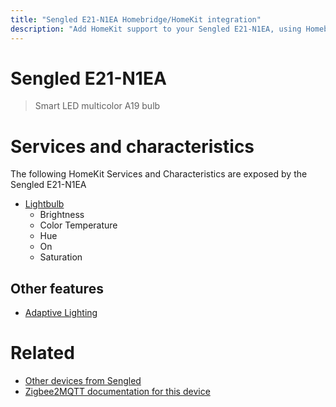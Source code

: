 ```yaml
---
title: "Sengled E21-N1EA Homebridge/HomeKit integration"
description: "Add HomeKit support to your Sengled E21-N1EA, using Homebridge, Zigbee2MQTT and homebridge-z2m."
---
```

<!---
This file has been GENERATED using src/docgen/docgen.ts
DO NOT EDIT THIS FILE MANUALLY!
-->
# Sengled E21-N1EA
> Smart LED multicolor A19 bulb


# Services and characteristics
The following HomeKit Services and Characteristics are exposed by
the Sengled E21-N1EA

* [Lightbulb](../../light.md)
  * Brightness
  * Color Temperature
  * Hue
  * On
  * Saturation


## Other features
* [Adaptive Lighting](../../light.md)


# Related
* [Other devices from Sengled](../index.md#sengled)
* [Zigbee2MQTT documentation for this device](https://www.zigbee2mqtt.io/devices/E21-N1EA.html)